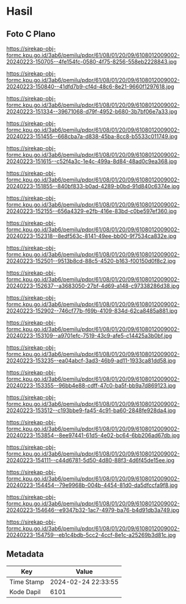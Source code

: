 # Hasil

## Foto C Plano

https://sirekap-obj-formc.kpu.go.id/3ab6/pemilu/pdpr/61/08/01/20/09/6108012009002-20240223-150705--4fe154fc-0580-4f75-8256-558eb2228843.jpg

https://sirekap-obj-formc.kpu.go.id/3ab6/pemilu/pdpr/61/08/01/20/09/6108012009002-20240223-150840--41dfd7b9-cf4d-48c6-8e21-9660f1297618.jpg

https://sirekap-obj-formc.kpu.go.id/3ab6/pemilu/pdpr/61/08/01/20/09/6108012009002-20240223-151334--39671068-d79f-4952-b680-3b7bf06e7a33.jpg

https://sirekap-obj-formc.kpu.go.id/3ab6/pemilu/pdpr/61/08/01/20/09/6108012009002-20240223-151455--668cba7a-d838-45ba-8cc8-b5533c011749.jpg

https://sirekap-obj-formc.kpu.go.id/3ab6/pemilu/pdpr/61/08/01/20/09/6108012009002-20240223-151615--c52f4a3c-1e4c-499a-8d84-48ad0c9ea368.jpg

https://sirekap-obj-formc.kpu.go.id/3ab6/pemilu/pdpr/61/08/01/20/09/6108012009002-20240223-151855--840bf833-b0ad-4289-b0bd-91d840c6374e.jpg

https://sirekap-obj-formc.kpu.go.id/3ab6/pemilu/pdpr/61/08/01/20/09/6108012009002-20240223-152155--656a4329-e2fb-416e-83bd-c0be597ef360.jpg

https://sirekap-obj-formc.kpu.go.id/3ab6/pemilu/pdpr/61/08/01/20/09/6108012009002-20240223-152318--8edf563c-8141-49ee-bb00-9f7534ca832e.jpg

https://sirekap-obj-formc.kpu.go.id/3ab6/pemilu/pdpr/61/08/01/20/09/6108012009002-20240223-152501--9513b8cd-88c5-4520-b163-f00150d0f8c2.jpg

https://sirekap-obj-formc.kpu.go.id/3ab6/pemilu/pdpr/61/08/01/20/09/6108012009002-20240223-152637--a3683050-27bf-4d69-a148-c97338286d38.jpg

https://sirekap-obj-formc.kpu.go.id/3ab6/pemilu/pdpr/61/08/01/20/09/6108012009002-20240223-152902--746cf77b-f69b-4109-834d-62ca8485a881.jpg

https://sirekap-obj-formc.kpu.go.id/3ab6/pemilu/pdpr/61/08/01/20/09/6108012009002-20240223-153109--a9701efc-7519-43c9-afe5-c14425a3b0bf.jpg

https://sirekap-obj-formc.kpu.go.id/3ab6/pemilu/pdpr/61/08/01/20/09/6108012009002-20240223-153235--ea04abcf-3ad3-46b9-ad11-1933ca81dd58.jpg

https://sirekap-obj-formc.kpu.go.id/3ab6/pemilu/pdpr/61/08/01/20/09/6108012009002-20240223-153355--96bb4e88-cdff-47c0-ba5f-bb9a7d869123.jpg

https://sirekap-obj-formc.kpu.go.id/3ab6/pemilu/pdpr/61/08/01/20/09/6108012009002-20240223-153512--c193bbe9-fa45-4c91-ba60-2848fe928da4.jpg

https://sirekap-obj-formc.kpu.go.id/3ab6/pemilu/pdpr/61/08/01/20/09/6108012009002-20240223-153854--8ee97441-61d5-4e02-bc64-6bb206ad67db.jpg

https://sirekap-obj-formc.kpu.go.id/3ab6/pemilu/pdpr/61/08/01/20/09/6108012009002-20240223-154111--c44d6781-5d50-4d80-88f3-4d6f45de15ee.jpg

https://sirekap-obj-formc.kpu.go.id/3ab6/pemilu/pdpr/61/08/01/20/09/6108012009002-20240223-154454--79e9968b-004b-4454-81d0-da5dfccfa9f8.jpg

https://sirekap-obj-formc.kpu.go.id/3ab6/pemilu/pdpr/61/08/01/20/09/6108012009002-20240223-154646--e9347b32-1ac7-4979-ba76-b4d91db3a749.jpg

https://sirekap-obj-formc.kpu.go.id/3ab6/pemilu/pdpr/61/08/01/20/09/6108012009002-20240223-154759--eb1c4bdb-5cc2-4ccf-8e1c-a25269b3d81c.jpg


## Metadata

| Key        | Value               |
| ---------- | ------------------- |
| Time Stamp | 2024-02-24 22:33:55 |
| Kode Dapil | 6101                |



